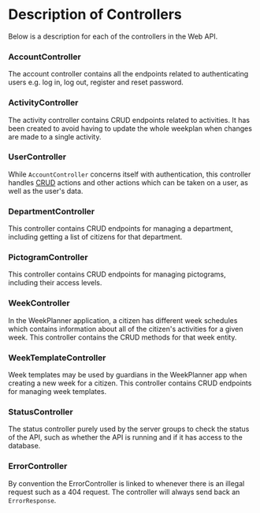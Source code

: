 # Description of Controllers

Below is a description for each of the controllers in the Web API.

### AccountController

The account controller contains all the endpoints related to authenticating users
e.g. log in, log out, register and reset password.

### ActivityController

The activity controller contains CRUD endpoints related to activities. It has been
created to avoid having to update the whole weekplan when changes are made to a
single activity.

### UserController

While ```AccountController``` concerns itself with authentication, this controller
handles [CRUD](https://en.wikipedia.org/wiki/Create,_read,_update_and_delete) actions
and other actions which can be taken on a user, as well as the user's data.

### DepartmentController

This controller contains CRUD endpoints for managing a department, including getting
a list of citizens for that department.

### PictogramController

This controller contains CRUD endpoints for managing pictograms, including their
access levels.

### WeekController

In the WeekPlanner application, a citizen has different week schedules which contains
information about all of the citizen's activities for a given week.
This controller contains the CRUD methods for that week entity.

### WeekTemplateController

Week templates may be used by guardians in the WeekPlanner app when creating a new
week for a citizen. This controller contains CRUD endpoints for managing week templates.

### StatusController

The status controller purely used by the server groups to check the status of the
API, such as whether the API is running and if it has access to the database.

### ErrorController

By convention the ErrorController is linked to whenever there is an illegal request
such as a 404 request. The controller will always send back an ``ErrorResponse``.

